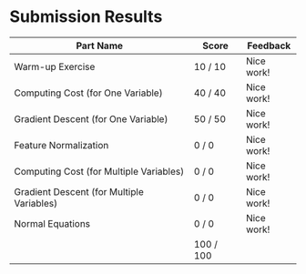 # Submission Results

Part Name | Score | Feedback
-- | -- | --
Warm-up Exercise |  10 /  10 | Nice work!
Computing Cost (for One Variable) |  40 /  40 | Nice work!
Gradient Descent (for One Variable) |  50 /  50 | Nice work!
Feature Normalization |   0 /   0 | Nice work!
Computing Cost (for Multiple Variables) |   0 /   0 | Nice work!
Gradient Descent (for Multiple Variables) |   0 /   0 | Nice work!
Normal Equations |   0 /   0 | Nice work!
|| 100 / 100 ||
